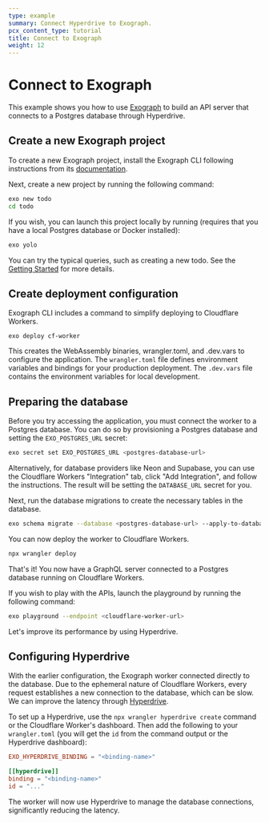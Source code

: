 ```yaml
---
type: example
summary: Connect Hyperdrive to Exograph.
pcx_content_type: tutorial
title: Connect to Exograph
weight: 12
---
```


# Connect to Exograph

This example shows you how to use [Exograph](https://exograph.dev) to build an API server that connects to a Postgres database through Hyperdrive.

## Create a new Exograph project

To create a new Exograph project, install the Exograph CLI following instructions from its [documentation](https://exograph.dev/docs/getting-started#install-exograph).

Next, create a new project by running the following command:

```sh
exo new todo
cd todo
```

If you wish, you can launch this project locally by running (requires that you have a local Postgres database or Docker installed):

```sh
exo yolo
```

You can try the typical queries, such as creating a new todo. See the [Getting Started](../getting-started#using-the-graphiql-interface) for more details.

## Create deployment configuration

Exograph CLI includes a command to simplify deploying to Cloudflare Workers.

```
exo deploy cf-worker
```

This creates the WebAssembly binaries, wrangler.toml, and .dev.vars to configure the application. The `wrangler.toml` file defines environment variables and bindings for your production deployment. The `.dev.vars` file contains the environment variables for local development.

## Preparing the database

Before you try accessing the application, you must connect the worker to a Postgres database. You can do so by provisioning a Postgres database and setting the `EXO_POSTGRES_URL` secret:

```sh
exo secret set EXO_POSTGRES_URL <postgres-database-url>
```

Alternatively, for database providers like Neon and Supabase, you can use the Cloudflare Workers "Integration" tab, click "Add Integration", and follow the instructions. The result will be setting the `DATABASE_URL` secret for you.

Next, run the database migrations to create the necessary tables in the database.

```sh
exo schema migrate --database <postgres-database-url> --apply-to-database
```

You can now deploy the worker to Cloudflare Workers.

```sh
npx wrangler deploy
```

That's it! You now have a GraphQL server connected to a Postgres database running on Cloudflare Workers.

If you wish to play with the APIs, launch the playground by running the following command:

```sh
exo playground --endpoint <cloudflare-worker-url>
```

Let's improve its performance by using Hyperdrive.

## Configuring Hyperdrive

With the earlier configuration, the Exograph worker connected directly to the database. Due to the ephemeral nature of Cloudflare Workers, every request establishes a new connection to the database, which can be slow. We can improve the latency through [Hyperdrive](https://developers.cloudflare.com/hyperdrive/).

To set up a Hyperdrive, use the `npx wrangler hyperdrive create` command or the Cloudflare Worker's dashboard. Then add the following to your `wrangler.toml` (you will get the `id` from the command output or the Hyperdrive dashboard):

```toml
EXO_HYPERDRIVE_BINDING = "<binding-name>"

[[hyperdrive]]
binding = "<binding-name>"
id = "..."
```

The worker will now use Hyperdrive to manage the database connections, significantly reducing the latency.
